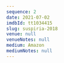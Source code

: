 ```yaml
---
sequence: 2
date: 2021-07-02
imdbId: tt1034415
slug: suspiria-2018
venue: null
venueNotes: null
medium: Amazon
mediumNotes: null
---
```



